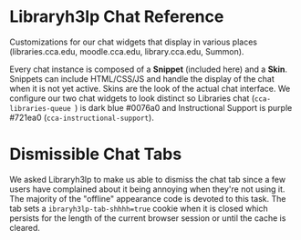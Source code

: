 # Libraryh3lp Chat Reference

Customizations for our chat widgets that display in various places (libraries.cca.edu, moodle.cca.edu, library.cca.edu, Summon).

Every chat instance is composed of a **Snippet** (included here) and a **Skin**. Snippets can include HTML/CSS/JS and handle the display of the chat when it is not yet active. Skins are the look of the actual chat interface. We configure our two chat widgets to look distinct so Libraries chat (`cca-libraries-queue
`) is dark blue #0076a0 and Instructional Support is purple #721ea0 (`cca-instructional-support`).

# Dismissible Chat Tabs

We asked Libraryh3lp to make us able to dismiss the chat tab since a few users have complained about it being annoying when they're not using it. The majority of the "offline" appearance code is devoted to this task. The tab sets a `ibraryh3lp-tab-shhhh=true` cookie when it is closed which persists for the length of the current browser session or until the cache is cleared.
